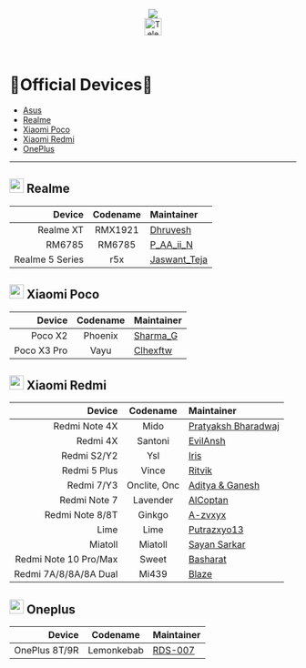 <p align="center">
  <img src="https://user-images.githubusercontent.com/87426352/157710326-991ecb31-65cf-460b-b3ec-d6ddad1edbdb.png">
  <br/>
  <a href="https://telegram.me/projectblaze">
    <img src="https://img.shields.io/badge/-ProjectBlaze-blue?style=flat&logo=Telegram&logoColor=white" alt="Telegram Badge" height="30"/>
    <a/>
    
<p/>
<br/>
 

# :iphone:Official Devices:iphone:
- [Asus](#-asus)
- [Realme](#-realme)
- [Xiaomi Poco](#-xiaomi-poco)
- [Xiaomi Redmi](#-xiaomi-redmi)
- [OnePlus](#-OnePlus)

---


## <img src="logos/realme.png" height="25"> Realme

Device           | Codename | Maintainer
----------------:|:--------:|:----------
Realme XT        | RMX1921  | [Dhruvesh](https://telegram.me/dhruvesh_23)
RM6785           | RM6785   | [P_AA_ii_N](https://telegram.me/P_AA_ii_N)
Realme 5 Series  | r5x      | [Jaswant_Teja](https://telegram.me/JaswantTeja)                    

## <img src="logos/poco.svg" height="25"> Xiaomi Poco

Device      | Codename     | Maintainer
-----------:|:------------:|:------
Poco X2     | Phoenix      | [Sharma_G](https://telegram.me/Sharma_G04)
Poco X3 Pro | Vayu         | [Clhexftw](https://telegram.me/clhex_chat)


## <img src="logos/redmi_mi.svg" height="25"> Xiaomi Redmi

 Device                     |Codename      | Maintainer 
 --------------------------:|:------------:|:-----------------
 Redmi Note 4X              | Mido         | [Pratyaksh Bharadwaj](https://telegram.me/pbharadwaj_1995)
 Redmi 4X                   | Santoni      | [EvilAnsh](https://telegram.me/EvilAnsh) 
 Redmi S2/Y2                | Ysl          | [Iris](https://telegram.me/Iris041)
 Redmi 5 Plus               | Vince        | [Ritvik](https://telegram.me/ritvik_ch)
 Redmi 7/Y3                 | Onclite, Onc | [Aditya & Ganesh](https://telegram.me/ganesh314159)
 Redmi Note 7               | Lavender     | [AlCoptan](https://telegram.me/AlCoptan99)
 Redmi Note 8/8T            | Ginkgo       | [A-zvxyx](https://telegram.me/Azvxyx)
 Lime                       | Lime         | [Putrazxyo13](https://telegram.me/putrazxyo13)
 Miatoll                    | Miatoll      | [Sayan Sarkar](https://telegram.me/SKORPION_29)
 Redmi Note 10 Pro/Max      | Sweet        | [Basharat](https://telegram.me/Ba_Sh_ArAT)
 Redmi 7A/8/8A/8A Dual      | Mi439        | [Blaze](https://telegram.me/blazey66) 

## <img src="logos/oneplus.png" height="25"> Oneplus

 Device                     |Codename      | Maintainer 
 --------------------------:|:------------:|:-----------------
 OnePlus 8T/9R              | Lemonkebab   | [RDS-007](https://telegram.me/RDS_07)
